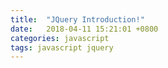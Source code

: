 ```yaml
---
title:  "JQuery Introduction!"
date:   2018-04-11 15:21:01 +0800
categories: javascript
tags: javascript jquery
---
```

